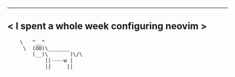  _________________________________________
< I spent a whole week configuring neovim >
 -----------------------------------------
        \   ^__^
         \  (OO)\_______
            (__)\       )\/\
                ||----w |
                ||     ||
